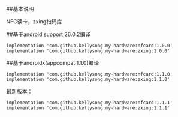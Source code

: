 
##基本说明

NFC读卡，zxing扫码库

##基于android support 26.0.2编译

    implementation 'com.github.kellysong.my-hardware:nfcard:1.0.0'
    implementation 'com.github.kellysong.my-hardware:zxing:1.0.0'

##基于androidx(appcompat 1.1.0)编译

    implementation 'com.github.kellysong.my-hardware:nfcard:1.1.0'
    implementation 'com.github.kellysong.my-hardware:zxing:1.1.0'



最新版本：

    implementation 'com.github.kellysong.my-hardware:nfcard:1.1.1'
    implementation 'com.github.kellysong.my-hardware:zxing:1.1.1'
